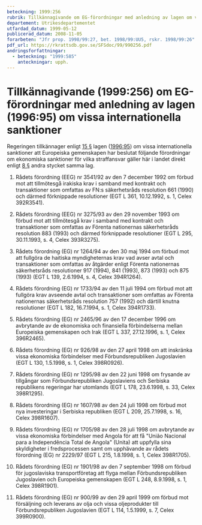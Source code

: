 ```yaml
---
beteckning: 1999:256
rubrik: Tillkännagivande om EG-förordningar med anledning av lagen om vissa internationella sanktioner
departement: Utrikesdepartementet
utfardad_datum: 1999-05-12
publicerad_datum: 2008-11-05
forarbeten: "Jfr prop. 1998/99:27, bet. 1998/99:UU5, rskr. 1998/99:26"
pdf_url: https://rkrattsdb.gov.se/SFSdoc/99/990256.pdf
andringsforfattningar:
  - beteckning: "1999:585"
    anteckningar: upph.
---
```


# Tillkännagivande (1999:256) om EG-förordningar med anledning av lagen (1996:95) om vissa internationella sanktioner

Regeringen tillkännager enligt [15 §](#15) lagen ([1996:95](https://selex.se/eli/sfs/1996/95)) om vissa internationella sanktioner att Europeiska gemenskapen har beslutat följande förordningar om ekonomiska sanktioner för vilka straffansvar gäller här i landet direkt enligt [8 §](#8) andra stycket samma lag.

1. Rådets förordning (EEG) nr 3541/92 av den 7 december 1992 om förbud mot att tillmötesgå irakiska krav i samband med kontrakt och transaktioner som omfattas av FN:s säkerhetsråds resolution 661 (1990) och därmed förknippade resolutioner (EGT L 361, 10.12.1992, s. 1, Celex 392R3541).

2. Rådets förordning (EEG) nr 3275/93 av den 29 november 1993 om förbud mot att tillmötesgå krav i samband med kontrakt och transaktioner som omfattas av Förenta nationernas säkerhetsråds resolution 883 (1993) och därmed förknippade resolutioner (EGT L 295, 30.11.1993, s. 4, Celex 393R3275).

3. Rådets förordning (EG) nr 1264/94 av den 30 maj 1994 om förbud mot att fullgöra de haitiska myndigheternas krav vad avser avtal och transaktioner som omfattas av åtgärder enligt Förenta nationernas säkerhetsråds resolutioner 917 (1994), 841 (1993), 873 (1993) och 875 (1993) (EGT L 139, 2.6.1994, s. 4, Celex 394R1264).

4. Rådets förordning (EG) nr 1733/94 av den 11 juli 1994 om förbud mot att fullgöra krav avseende avtal och transaktioner som omfattas av Förenta nationernas säkerhetsråds resolution 757 (1992) och därtill knutna resolutioner (EGT L 182, 16.7.1994, s. 1, Celex 394R1733).

5. Rådets förordning (EG) nr 2465/96 av den 17 december 1996 om avbrytande av de ekonomiska och finansiella förbindelserna mellan Europeiska gemenskapen och Irak (EGT L 337, 27.12.1996, s. 1, Celex 396R2465).

6. Rådets förordning (EG) nr 926/98 av den 27 april 1998 om att inskränka vissa ekonomiska förbindelser med Förbundsrepubliken Jugoslavien (EGT L 130, 1.5.1998, s. 1, Celex 398R0926).

7. Rådets förordning (EG) nr 1295/98 av den 22 juni 1998 om frysande av tillgångar som Förbundsrepubliken Jugoslaviens och Serbiska republikens regeringar har utomlands (EGT L 178, 23.6.1998, s. 33, Celex 398R1295).

8. Rådets förordning (EG) nr 1607/98 av den 24 juli 1998 om förbud mot nya investeringar i Serbiska republiken (EGT L 209, 25.7.1998, s. 16, Celex 398R1607).

9. Rådets förordning (EG) nr 1705/98 av den 28 juli 1998 om avbrytande av vissa ekonomiska förbindelser med Angola för att få "União Nacional para a Independência Total de Angola" (Unita) att uppfylla sina skyldigheter i fredsprocessen samt om upphävande av rådets förordning (EG) nr 2229/97 (EGT L 215, 1.8.1998, s. 1, Celex 398R1705).

10. Rådets förordning (EG) nr 1901/98 av den 7 september 1998 om förbud för jugoslaviska transportföretag att flyga mellan Förbundsrepubliken Jugoslavien och Europeiska gemenskapen (EGT L 248, 8.9.1998, s. 1, Celex 398R1901).

11. Rådets förordning (EG) nr 900/99 av den 29 april 1999 om förbud mot försäljning och leverans av olja och vissa oljeprodukter till Förbundsrepubliken Jugoslavien (EGT L 114, 1.5.1999, s. 7, Celex 399R0900).